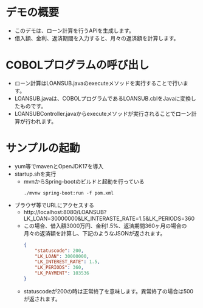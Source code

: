 # デモの概要
* このデモは、ローン計算を行うAPIを生成します。
* 借入額、金利、返済期間を入力すると、月々の返済額を計算します。

# COBOLプログラムの呼び出し
* ローン計算はLOANSUB.javaのexecuteメソッドを実行することで行います。
* LOANSUB.javaは、COBOLプログラムであるLOANSUB.cblをJavaに変換したものです。
* LOANSUBController.javaからexecuteメソッドが実行されることでローン計算が行われます。

# サンプルの起動

* yum等でmavenとOpenJDK17を導入
* startup.shを実行
    * mvnからSpring-bootのビルドと起動を行っている
        ```
        ./mvnw spring-boot:run -f pom.xml
        ``` 
* ブラウザ等でURLにアクセスする
    * http://localhost:8080/LOANSUB?LK_LOAN=30000000&LK_INTERASTE_RATE=1.5&LK_PERIODS=360
    * この場合、借入額3000万円、金利1.5%、返済期間360ヶ月の場合の月々の返済額を計算し、下記のようなJSONが返されます。
        ```json
        {
            "statuscode": 200,
            "LK_LOAN": 30000000,
            "LK_INTEREST_RATE": 1.5,
            "LK_PERIODS": 360,
            "LK_PAYMENT": 103536
        }
        ```
  * statuscodeが200の時は正常終了を意味します。異常終了の場合は500が返されます。



